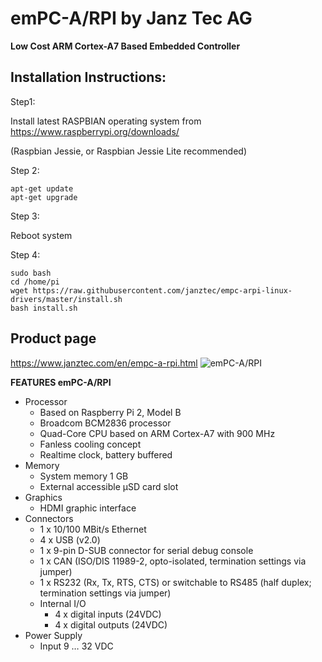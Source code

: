 # emPC-A/RPI by Janz Tec AG
**Low Cost ARM Cortex-A7 Based Embedded Controller**

## Installation Instructions:

Step1:

Install latest RASPBIAN operating system from https://www.raspberrypi.org/downloads/ 

(Raspbian Jessie, or Raspbian Jessie Lite recommended)

Step 2:
```
apt-get update
apt-get upgrade
```

Step 3:

Reboot system

Step 4:
```
sudo bash
cd /home/pi
wget https://raw.githubusercontent.com/janztec/empc-arpi-linux-drivers/master/install.sh
bash install.sh
```

## Product page
https://www.janztec.com/en/empc-a-rpi.html
![emPC-A/RPI](https://www.janztec.com/fileadmin/_processed_/csm_janztec_produkte_embedded_empc_a-pri_1_57fdb80040.jpg)

**FEATURES emPC-A/RPI**
* Processor 
  * Based on Raspberry Pi 2, Model B 
  * Broadcom BCM2836 processor 
  * Quad-Core CPU based on ARM Cortex-A7  with 900 MHz 
  * Fanless cooling concept 
  * Realtime clock, battery buffered 
* Memory 
  * System memory 1 GB 
  * External accessible µSD card slot  
* Graphics 
  * HDMI graphic interface  
* Connectors  
  * 1 x 10/100 MBit/s Ethernet 
  * 4 x USB (v2.0) 
  * 1 x 9-pin D-SUB connector for serial debug console 
  * 1 x CAN (ISO/DIS 11989-2, opto-isolated, termination settings via jumper) 
  * 1 x RS232 (Rx, Tx, RTS, CTS) or switchable to RS485 (half duplex; termination settings via jumper)  
  * Internal I/O  
    * 4 x digital inputs (24VDC) 
    * 4 x digital outputs (24VDC)  
* Power Supply  
  * Input 9 … 32 VDC 






